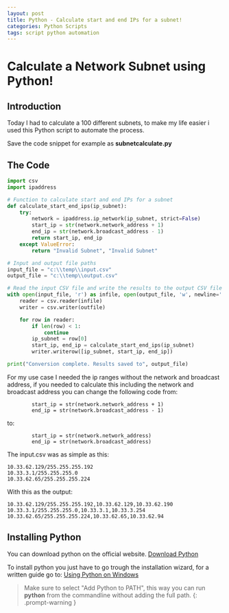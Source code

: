 ```yaml
---
layout: post
title: Python - Calculate start and end IPs for a subnet!
categories: Python Scripts
tags: script python automation
---
```


# Calculate a Network Subnet using Python!

## Introduction
Today I had to calculate a 100 different subnets, to make my life easier i used this Python script to automate the process.

Save the code snippet for example as **subnetcalculate.py**

## The Code

```python
import csv
import ipaddress

# Function to calculate start and end IPs for a subnet
def calculate_start_end_ips(ip_subnet):
    try:
        network = ipaddress.ip_network(ip_subnet, strict=False)
        start_ip = str(network.network_address + 1)
        end_ip = str(network.broadcast_address - 1)
        return start_ip, end_ip
    except ValueError:
        return "Invalid Subnet", "Invalid Subnet"

# Input and output file paths
input_file = "c:\\temp\\input.csv"
output_file = "c:\\temp\\output.csv"

# Read the input CSV file and write the results to the output CSV file
with open(input_file, 'r') as infile, open(output_file, 'w', newline='') as outfile:
    reader = csv.reader(infile)
    writer = csv.writer(outfile)

    for row in reader:
        if len(row) < 1:
            continue
        ip_subnet = row[0]
        start_ip, end_ip = calculate_start_end_ips(ip_subnet)
        writer.writerow([ip_subnet, start_ip, end_ip])

print("Conversion complete. Results saved to", output_file)

```


For my use case I needed the ip ranges without the network and broadcast address, if you needed to calculate this including the network and broadcast address you can change the following code from:

```code
        start_ip = str(network.network_address + 1)
        end_ip = str(network.broadcast_address - 1)
```
to:

```code
        start_ip = str(network.network_address)
        end_ip = str(network.broadcast_address)
```

The input.csv was as simple as this:

```csv
10.33.62.129/255.255.255.192
10.33.3.1/255.255.255.0
10.33.62.65/255.255.255.224
```

With this as the output:

```csv
10.33.62.129/255.255.255.192,10.33.62.129,10.33.62.190
10.33.3.1/255.255.255.0,10.33.3.1,10.33.3.254
10.33.62.65/255.255.255.224,10.33.62.65,10.33.62.94
```

## Installing Python

You can download python on the official website. [Download Python](https://www.python.org/downloads/)

To install python you just have to go trough the installation wizard, for a written guide go to: [Using Python on Windows](https://docs.python.org/3/using/windows.html)

>Make sure to select "Add Python to PATH", this way you can run **python** from the commandline without adding the full path.
{: .prompt-warning }